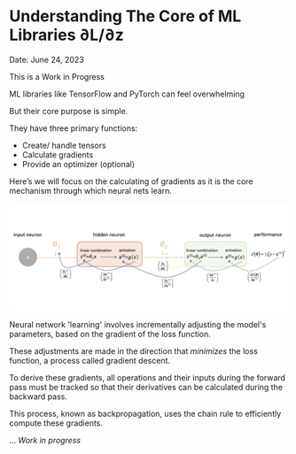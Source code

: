 # Understanding The Core of ML Libraries ∂L/∂z

Date: June 24, 2023

This is a Work in Progress

ML libraries like TensorFlow and PyTorch can feel overwhelming

But their core purpose is simple.

They have three primary functions:

- Create/ handle tensors
- Calculate gradients
- Provide an optimizer (optional)

Here’s we will focus on the calculating of gradients as it is the core mechanism through which neural nets learn.

![Screen-Shot-2017-07-16-at-4.44.08-PM.png](./assets/Screen-Shot-2017-07-16-at-4.44.08-PM.png)

Neural network 'learning' involves incrementally adjusting the model's parameters, based on the gradient of the loss function.

These adjustments are made in the direction that *minimizes* the loss function, a process called gradient descent.

To derive these gradients, all operations and their inputs during the forward pass must be tracked so that their derivatives can be calculated during the backward pass. 

This process, known as backpropagation, uses the chain rule to efficiently compute these gradients.

… *Work in progress*
